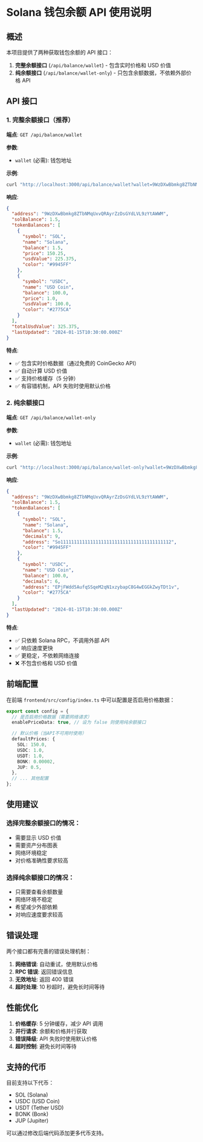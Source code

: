 # Solana 钱包余额 API 使用说明

## 概述

本项目提供了两种获取钱包余额的 API 接口：

1. **完整余额接口** (`/api/balance/wallet`) - 包含实时价格和 USD 价值
2. **纯余额接口** (`/api/balance/wallet-only`) - 只包含余额数据，不依赖外部价格 API

## API 接口

### 1. 完整余额接口（推荐）

**端点**: `GET /api/balance/wallet`

**参数**:

- `wallet` (必需): 钱包地址

**示例**:

```bash
curl "http://localhost:3000/api/balance/wallet?wallet=9WzDXwBbmkg8ZTbNMqUxvQRAyrZzDsGYdLVL9zYtAWWM"
```

**响应**:

```json
{
  "address": "9WzDXwBbmkg8ZTbNMqUxvQRAyrZzDsGYdLVL9zYtAWWM",
  "solBalance": 1.5,
  "tokenBalances": [
    {
      "symbol": "SOL",
      "name": "Solana",
      "balance": 1.5,
      "price": 150.25,
      "usdValue": 225.375,
      "color": "#9945FF"
    },
    {
      "symbol": "USDC",
      "name": "USD Coin",
      "balance": 100.0,
      "price": 1.0,
      "usdValue": 100.0,
      "color": "#2775CA"
    }
  ],
  "totalUsdValue": 325.375,
  "lastUpdated": "2024-01-15T10:30:00.000Z"
}
```

**特点**:

- ✅ 包含实时价格数据（通过免费的 CoinGecko API）
- ✅ 自动计算 USD 价值
- ✅ 支持价格缓存（5 分钟）
- ✅ 有容错机制，API 失败时使用默认价格

### 2. 纯余额接口

**端点**: `GET /api/balance/wallet-only`

**参数**:

- `wallet` (必需): 钱包地址

**示例**:

```bash
curl "http://localhost:3000/api/balance/wallet-only?wallet=9WzDXwBbmkg8ZTbNMqUxvQRAyrZzDsGYdLVL9zYtAWWM"
```

**响应**:

```json
{
  "address": "9WzDXwBbmkg8ZTbNMqUxvQRAyrZzDsGYdLVL9zYtAWWM",
  "solBalance": 1.5,
  "tokenBalances": [
    {
      "symbol": "SOL",
      "name": "Solana",
      "balance": 1.5,
      "decimals": 9,
      "address": "So11111111111111111111111111111111111111112",
      "color": "#9945FF"
    },
    {
      "symbol": "USDC",
      "name": "USD Coin",
      "balance": 100.0,
      "decimals": 6,
      "address": "EPjFWdd5AufqSSqeM2qN1xzybapC8G4wEGGkZwyTDt1v",
      "color": "#2775CA"
    }
  ],
  "lastUpdated": "2024-01-15T10:30:00.000Z"
}
```

**特点**:

- ✅ 只依赖 Solana RPC，不调用外部 API
- ✅ 响应速度更快
- ✅ 更稳定，不依赖网络连接
- ❌ 不包含价格和 USD 价值

## 前端配置

在前端 `frontend/src/config/index.ts` 中可以配置是否启用价格数据：

```typescript
export const config = {
  // 是否启用价格数据（需要网络请求）
  enablePriceData: true, // 设为 false 则使用纯余额接口

  // 默认价格（当API不可用时使用）
  defaultPrices: {
    SOL: 150.0,
    USDC: 1.0,
    USDT: 1.0,
    BONK: 0.00002,
    JUP: 0.5,
  },
  // ... 其他配置
};
```

## 使用建议

### 选择完整余额接口的情况：

- 需要显示 USD 价值
- 需要资产分布图表
- 网络环境稳定
- 对价格准确性要求较高

### 选择纯余额接口的情况：

- 只需要查看余额数量
- 网络环境不稳定
- 希望减少外部依赖
- 对响应速度要求较高

## 错误处理

两个接口都有完善的错误处理机制：

1. **网络错误**: 自动重试，使用默认价格
2. **RPC 错误**: 返回错误信息
3. **无效地址**: 返回 400 错误
4. **超时处理**: 10 秒超时，避免长时间等待

## 性能优化

1. **价格缓存**: 5 分钟缓存，减少 API 调用
2. **并行请求**: 余额和价格并行获取
3. **错误降级**: API 失败时使用默认价格
4. **超时控制**: 避免长时间等待

## 支持的代币

目前支持以下代币：

- SOL (Solana)
- USDC (USD Coin)
- USDT (Tether USD)
- BONK (Bonk)
- JUP (Jupiter)

可以通过修改后端代码添加更多代币支持。
